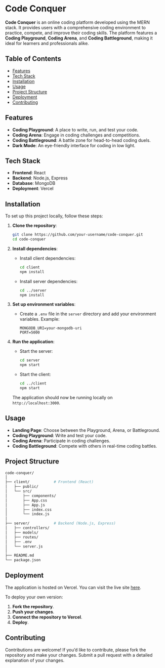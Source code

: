 # Code Conquer

**Code Conquer** is an online coding platform developed using the MERN stack. It provides users with a comprehensive coding environment to practice, compete, and improve their coding skills. The platform features a **Coding Playground**, **Coding Arena**, and **Coding Battleground**, making it ideal for learners and professionals alike.

## Table of Contents

- [Features](#features)
- [Tech Stack](#tech-stack)
- [Installation](#installation)
- [Usage](#usage)
- [Project Structure](#project-structure)
- [Deployment](#deployment)
- [Contributing](#contributing)

## Features

- **Coding Playground**: A place to write, run, and test your code.
- **Coding Arena**: Engage in coding challenges and competitions.
- **Coding Battleground**: A battle zone for head-to-head coding duels.
- **Dark Mode**: An eye-friendly interface for coding in low light.

## Tech Stack

- **Frontend**: React
- **Backend**: Node.js, Express
- **Database**: MongoDB
- **Deployment**: Vercel

## Installation

To set up this project locally, follow these steps:

1. **Clone the repository**:
   ```bash
   git clone https://github.com/your-username/code-conquer.git
   cd code-conquer
   ```

2. **Install dependencies**:
   - Install client dependencies:
     ```bash
     cd client
     npm install
     ```
   - Install server dependencies:
     ```bash
     cd ../server
     npm install
     ```

3. **Set up environment variables**:
   - Create a `.env` file in the `server` directory and add your environment variables. Example:
     ```env
     MONGODB_URI=your-mongodb-uri
     PORT=5000
     ```

4. **Run the application**:
   - Start the server:
     ```bash
     cd server
     npm start
     ```
   - Start the client:
     ```bash
     cd ../client
     npm start
     ```

   The application should now be running locally on `http://localhost:3000`.

## Usage

- **Landing Page**: Choose between the Playground, Arena, or Battleground.
- **Coding Playground**: Write and test your code.
- **Coding Arena**: Participate in coding challenges.
- **Coding Battleground**: Compete with others in real-time coding battles.

## Project Structure

```bash
code-conquer/
│
├── client/           # Frontend (React)
│   ├── public/
│   └── src/
│       ├── components/
│       ├── App.css
│       ├── App.js
│       ├── index.css
│       └── index.js
│
├── server/           # Backend (Node.js, Express)
│   ├── controllers/
│   ├── models/
│   ├── routes/
│   ├── .env
│   └── server.js
│
├── README.md
└── package.json
```

## Deployment

The application is hosted on Vercel. You can visit the live site [here](https://code-conquer.vercel.app/).

To deploy your own version:

1. **Fork the repository**.
2. **Push your changes**.
3. **Connect the repository to Vercel**.
4. **Deploy**.

## Contributing

Contributions are welcome! If you’d like to contribute, please fork the repository and make your changes. Submit a pull request with a detailed explanation of your changes.
